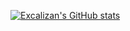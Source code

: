 [![Excalizan's GitHub stats](https://github-readme-stats.vercel.app/api?username=excalizan&show_icons=true&theme=dark&rank_icon=github&include_all_commits=true)](https://github.com/anuraghazra/github-readme-stats)
